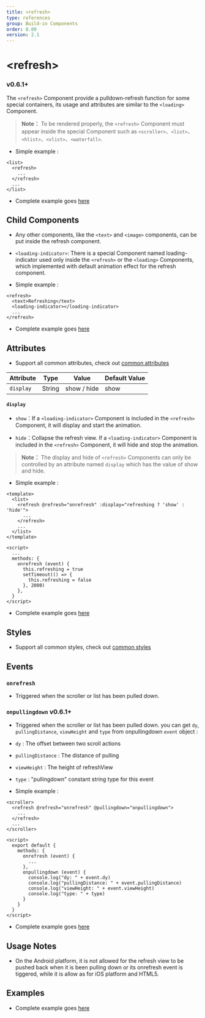 ```yaml
---
title: <refresh>
type: references
group: Build-in Components
order: 8.09
version: 2.1
---
```


# &lt;refresh&gt;

### <span class="weex-version">v0.6.1+</span>

The `<refresh>` Component provide a pulldown-refresh function for some special containers, its usage and attributes are similar to the `<loading>` Component.
> **Note：** To be rendered properly, the `<refresh>` Component must appear inside the special Component such as `<scroller>`、`<list>`、`<hlist>`、`<vlist>`、`<waterfall>`.

 - Simple example :

```
<list>
  <refresh>
    ...
  </refresh>
  ...
</list>
```
 - Complete example goes [here](http://dotwe.org/vue/26937c1c74022e79608af118b21bfbc7)

## Child Components

 - Any other components, like the `<text>` and `<image>` components, can be put inside the refresh component.

 - `<loading-indicator>`: There is a special Component named loading-indicator used only inside the `<refresh>` or the `<loading>` Components, which implemented with default animation effect for the refresh component.

 - Simple example :

```
<refresh>
  <text>Refreshing</text>
  <loading-indicator></loading-indicator>
  ...
</refresh>
```
 - Complete example goes [here](http://dotwe.org/vue/26937c1c74022e79608af118b21bfbc7)

## Attributes

 - Support all common attributes, check out [common attributes](../common/common-attrs)

| Attribute      | Type     | Value            | Default Value     |
| ------------- | ------ | -------------------------- | ------- |
| `display` | String | show / hide             | show      |

#### `display`

 - `show`：If a `<loading-indicator>` Component is included in the `<refresh>` Component, it will display and start the animation.

 - `hide`：Collapse the refresh view. If a `<loading-indicator>` Component is included in the `<refresh>` Component, it will hide and stop the animation.

> **Note：** The display and hide of `<refresh>` Components can only be controlled by an attribute named `display` which has the value of show and hide.

 - Simple example :

```
<template>
  <list>
    <refresh @refresh="onrefresh" :display="refreshing ? 'show' : 'hide'">
      ...
    </refresh>
    ...
  </list>
</template>

<script>
  ...
  methods: {
    onrefresh (event) {
      this.refreshing = true
      setTimeout(() => {
        this.refreshing = false
      }, 2000)
    },
  }
</script>
```
 - Complete example goes [here](http://dotwe.org/vue/26937c1c74022e79608af118b21bfbc7)

## Styles

 - Support all common styles, check out [common styles](../common/common-style)

## Events

### `onrefresh`

 - Triggered when the scroller or list has been pulled down.

### `onpullingdown` <span class="weex-version">v0.6.1+</span>

 - Triggered when the scroller or list has been pulled down. you can get `dy`, `pullingDistance`, `viewHeight` and `type` from onpullingdown `event` object :

  - `dy` : The offset between two scroll actions
  - `pullingDistance` : The distance of pulling
  - `viewHeight` : The height of refreshView
  - `type` : "pullingdown" constant string type for this event


 - Simple example :

```
<scroller>
  <refresh @refresh="onrefresh" @pullingdown="onpullingdown">
    ...
  </refresh>
  ...
</scroller>

<script>
  export default {
    methods: {
      onrefresh (event) {
        ...
      },
      onpullingdown (event) {
        console.log("dy: " + event.dy)
        console.log("pullingDistance: " + event.pullingDistance)
        console.log("viewHeight: " + event.viewHeight)
        console.log("type: " + type)
      }
    }
  }
</script>
```
 - Complete example goes [here](http://dotwe.org/vue/26937c1c74022e79608af118b21bfbc7)

## Usage Notes

 - On the Android platform, it is not allowed for the refresh view to be pushed back when it is been pulling down or its onrefresh event is tiggered, while it is allow as for iOS platform and HTML5.

## Examples

 - Complete example goes [here](http://dotwe.org/vue/26937c1c74022e79608af118b21bfbc7)
